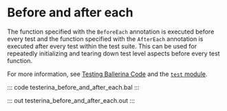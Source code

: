 # Before and after each

The function specified with the `BeforeEach` annotation is executed before every test and the function specified with the `AfterEach` annotation is executed after every test within the test suite. This can be used for repeatedly initializing and tearing down test level aspects before every test function.

For more information, see [Testing Ballerina Code](https://ballerina.io/learn/test-ballerina-code/execute-tests/#understand-the-test-execution-behavior) and the [`test` module](https://lib.ballerina.io/ballerina/test/latest/).

::: code testerina_before_and_after_each.bal :::

::: out testerina_before_and_after_each.out :::
